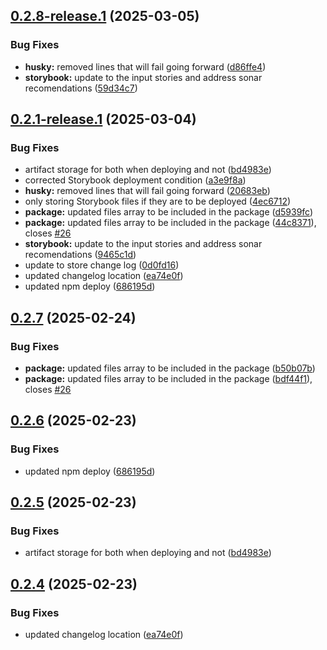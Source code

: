 ## [0.2.8-release.1](https://github.com/nick8green/components/compare/v0.2.7...v0.2.8-release.1) (2025-03-05)


### Bug Fixes

* **husky:** removed lines that will fail going forward ([d86ffe4](https://github.com/nick8green/components/commit/d86ffe4dfc69b1bceaaec1ff0786e6bb9a03966c))
* **storybook:** update to the input stories and address sonar recomendations ([59d34c7](https://github.com/nick8green/components/commit/59d34c71ee04e9c173b15de0c22aa2a416a79674))

## [0.2.1-release.1](https://github.com/nick8green/components/compare/v0.2.0...v0.2.1-release.1) (2025-03-04)


### Bug Fixes

* artifact storage for both when deploying and not ([bd4983e](https://github.com/nick8green/components/commit/bd4983e6acae805842c109cbed45f8cd2c027b6e))
* corrected Storybook deployment condition ([a3e9f8a](https://github.com/nick8green/components/commit/a3e9f8a9de9d6b57ea6bb4632f0dbcefdf8476b8))
* **husky:** removed lines that will fail going forward ([20683eb](https://github.com/nick8green/components/commit/20683eb42a92f92c872e2d33eb8d5a5dc3c53fda))
* only storing Storybook files if they are to be deployed ([4ec6712](https://github.com/nick8green/components/commit/4ec6712dea89367682d300861c9992a08120d6ad))
* **package:** updated files array to be included in the package ([d5939fc](https://github.com/nick8green/components/commit/d5939fcba72527a0abf959f2fe8cdd28398710f8))
* **package:** updated files array to be included in the package ([44c8371](https://github.com/nick8green/components/commit/44c837147bad00854ca052e4e446cb35a5211f62)), closes [#26](https://github.com/nick8green/components/issues/26)
* **storybook:** update to the input stories and address sonar recomendations ([9465c1d](https://github.com/nick8green/components/commit/9465c1dd1324b2334da6ef712d1e1f4ef52b8f61))
* update to store change log ([0d0fd16](https://github.com/nick8green/components/commit/0d0fd161650d701f5afcd464b17811007843c230))
* updated changelog location ([ea74e0f](https://github.com/nick8green/components/commit/ea74e0fee2641d13a76e2ea59299f52af828dbb1))
* updated npm deploy ([686195d](https://github.com/nick8green/components/commit/686195d01cec2711eb52b3674fa17243acec6adf))

## [0.2.7](https://github.com/nick8green/components/compare/v0.2.6...v0.2.7) (2025-02-24)


### Bug Fixes

* **package:** updated files array to be included in the package ([b50b07b](https://github.com/nick8green/components/commit/b50b07bf868955abd77a86e49b69046068fb088a))
* **package:** updated files array to be included in the package ([bdf44f1](https://github.com/nick8green/components/commit/bdf44f1493b5d6dbef64530ffbf60acfcf34c98f)), closes [#26](https://github.com/nick8green/components/issues/26)

## [0.2.6](https://github.com/nick8green/components/compare/v0.2.5...v0.2.6) (2025-02-23)


### Bug Fixes

* updated npm deploy ([686195d](https://github.com/nick8green/components/commit/686195d01cec2711eb52b3674fa17243acec6adf))

## [0.2.5](https://github.com/nick8green/components/compare/v0.2.4...v0.2.5) (2025-02-23)


### Bug Fixes

* artifact storage for both when deploying and not ([bd4983e](https://github.com/nick8green/components/commit/bd4983e6acae805842c109cbed45f8cd2c027b6e))

## [0.2.4](https://github.com/nick8green/components/compare/v0.2.3...v0.2.4) (2025-02-23)


### Bug Fixes

* updated changelog location ([ea74e0f](https://github.com/nick8green/components/commit/ea74e0fee2641d13a76e2ea59299f52af828dbb1))
